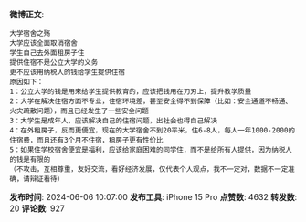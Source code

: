 **微博正文**: 
```
大学宿舍之殇
大学应该全面取消宿舍
学生自己去外面租房子住
提供住宿不是公立大学的义务
更不应该用纳税人的钱给学生提供住宿
原因如下：
1：公立大学的钱是用来给学生提供教育的，应该把钱用在刀刃上，提升教学质量
2：大学在解决住宿方面不专业，住宿环境差，甚至安全得不到保障（比如：安全通道不畅通、火灾疏散问题），而且已经发生了一些安全问题
3：大学生是成年人，应该解决自己的住宿问题，出社会也得自己解决
4：在外租房子，反而更便宜，现在的大学宿舍不到20平米，住6-8人，每人一年1000-2000的住宿费，而且还有3个月不住宿，租房子更有性价比
5：如果住学校宿舍便宜是福利，应该给家庭困难的同学住，而不是给所有人提供，因为纳税人的钱是有限的
（不攻击，互相尊重，友好交流，看好经济发展，仅代表个人观点，我不一定对，数据不一定准确，请辩证看待）
```
**发布时间**: 2024-06-06 10:07:00
**发布工具**: iPhone 15 Pro
**点赞数**: 4632
**转发数**: 20
**评论数**: 927

